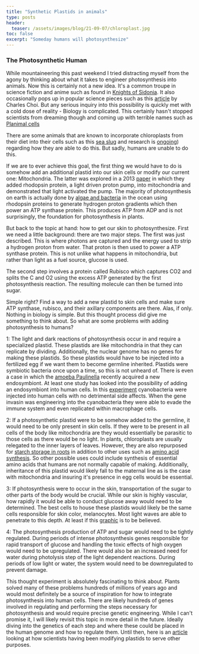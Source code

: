 ```yaml
---
title: "Synthetic Plastids in animals"
type: posts
header:
  teaser: /assets/images/blog/21-09-07/chloroplast.jpg
toc: false
excerpt: "Someday humans will photosynthesize"
---
```


### The Photosynthetic Human

While mountaineering this past weekend I tried distracting myself from the agony by thinking about what it takes to engineer photosynthesis into animals. Now this is certainly not a new idea. It's a common troupe in science fiction and anime such as found in [Knights of Sidonia](https://en.wikipedia.org/wiki/Knights_of_Sidonia). It also occasionally pops up in popular science pieces such as this [article](https://www.livescience.com/what-if-humans-had-green-skin-photosynthesis.html) by Charles Choi. But any serious inquiry into this possibility is quickly met with a cold dose of reality - Biology is complicated. This certainly hasn't stopped scientists from dreaming though and coming up with terrible names such as [Planimal cells](https://www.jstage.jst.go.jp/article/cytologia/83/1/83_830103/_article/-char/ja/)

There are some animals that are known to incorporate chloroplasts from their diet into their cells such as this [sea slug](https://en.wikipedia.org/wiki/Elysia_chlorotica) and research is [ongoing](https://pubmed.ncbi.nlm.nih.gov/33077025/)) regarding how they are able to do this. But sadly, humans are unable to do this. 

If we are to ever achieve this goal, the first thing we would have to do is somehow add an additional plastid into our skin cells or modify our current one: Mitochondria. The latter was explored in a 2013 [paper](https://www.nature.com/articles/srep01635) in which they added rhodopsin protein, a light driven proton pump, into mitochondria and demonstrated that light activated the pump. The majority of photosynthesis on earth is actually done by [algae and bacteria](https://www.science.org/doi/abs/10.1126/science.1181277) in the ocean using rhodopsin proteins to generate hydrogen proton gradients which then power an ATP synthase protein. This produces ATP from ADP and is not surprisingly, the foundation for photosynthesis in plants.

But back to the topic at hand: how to get our skin to photosynthesize. First we need a little background: there are two major steps. The first was just described. This is where photons are captured and the energy used to strip a hydrogen proton from water. That proton is then used to power a ATP synthase protein. This is not unlike what happens in mitochondria, but rather than light as a fuel source, glucose is used. 

The second step involves a protein called Rubisco which captures CO2 and splits the C and O2 using the excess ATP generated by the first photosynthesis reaction. The resulting molecule can then be turned into sugar. 

Simple right? Find a way to add a new plastid to skin cells and make sure ATP synthase, rubisco, and their axillary components are there. Alas, if only. Nothing in biology is simple. But this thought process did give me something to think about. So what are some problems with adding photosynthesis to humans?

1: The light and dark reactions of photosynthesis occur in and require a specialized plastid. These plastids are like mitochondria in that they can replicate by dividing. Additionally, the nuclear genome has no genes for making these plastids. So these plastids would have to be injected into a fertilized egg if we want them to become germline inherited. Plastids were symbiotic bacteria once upon a time, so this is not unheard of. There is even a case in which the [amoeba Paulinella](https://yadda.icm.edu.pl/yadda/element/bwmeta1.element.agro-c2b4e2e0-105f-4ffd-ae8f-74fe4cb1d794) recently acquired a new endosymbiont. At least one study has looked into the possibility of adding an endosymbiont into human cells. In this [experiment](https://journals.plos.org/plosone/article?id=10.1371/journal.pone.0018877) cyanobacteria were injected into human cells with no detrimental side affects. When the gene invasin was engineering into the cyanobacteria they were able to evade the immune system and even replicated within macrophage cells. 

2: If a photosynthetic plastid were to be somehow added to the germline, it would need to be only present in skin cells. If they were to be present in all cells of the body like mitochondria are they would essentially be parasitic to those cells as there would be no light. In plants, chloroplasts are usually relegated to the inner layers of leaves. However, they are also repurposed for [starch storage in roots](https://link.springer.com/article/10.1007/s11120-020-00765-4) in addition to other uses such as [amino acid synthesis](https://en.wikipedia.org/wiki/Chloroplast#Amino_acid_synthesis). So other possible uses could include synthesis of essential amino acids that humans are not normally capable of making. Additionally, inheritance of this plastid would likely fall to the maternal line as is the case with mitochondria and insuring it's presence in egg cells would be essential. 

3: If photosynthesis were to occur in the skin, transportation of the sugar to other parts of the body would be crucial. While our skin is highly vascular, how rapidly it would be able to conduct glucose away would need to be determined. The best cells to house these plastids would likely be the same cells responsible for skin color, melanocytes. Most light waves are able to penetrate to this depth. At least if this [graphic](https://rosemarycottageclinic.co.uk/blog/wp-content/uploads/2016/09/light-penetration-by-wavelength.png) is to be believed. 

4: The photosynthesis production of ATP and sugar would need to be tightly regulated. During periods of intense photosynthesis genes responsible for rapid transport of glucose and handling the toxic effects of high oxygen would need to be upregulated. There would also be an increased need for water during photolysis step of the light dependent reactions. During periods of low light or water, the system would need to be downregulated to prevent damage. 

This thought experiment is absolutely fascinating to think about. Plants solved many of these problems hundreds of millions of years ago and would most definitely be a source of inspiration for how to integrate photosynthesis into human cells. There are likely hundreds of genes involved in regulating and performing the steps necessary for photosynthesis and would require precise genetic engineering. While I can't promise it, I will likely revisit this topic in more detail in the future. Ideally diving into the genetics of each step and where these could be placed in the human genome and how to regulate them. Until then, here is an [article](https://www.sciencedirect.com/science/article/pii/S0958166918301526?casa_token=wgSCytYmGAgAAAAA:i68Y4zFjcFnL4hl3VkxgS1aRWNBDn3kib84c97Ry5FG4lIeD-VqPLQXQiTSK5xSm7MYnOIHeo6E) looking at how scientists having been modifying plastids to serve other purposes. 






